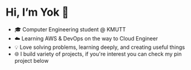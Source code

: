 <h1>Hi, I’m Yok 👋</h1>

- 🎓 Computer Engineering student @ KMUTT  
- ☁️ Learning AWS & DevOps on the way to Cloud Engineer  
- 💡 Love solving problems, learning deeply, and creating useful things
- 🌐 I build variety of projects, if you're interest you can check my pin project below
